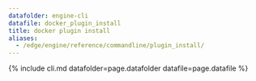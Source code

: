 ```yaml
---
datafolder: engine-cli
datafile: docker_plugin_install
title: docker plugin install
aliases:
  - /edge/engine/reference/commandline/plugin_install/
---
```

<!--
This page is automatically generated from Docker's source code. If you want to
suggest a change to the text that appears here, open a ticket or pull request
in the source repository on GitHub:

https://github.com/docker/cli
-->
{% include cli.md datafolder=page.datafolder datafile=page.datafile %}

